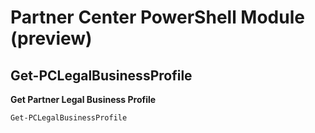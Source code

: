 # Partner Center PowerShell Module (preview) #

## Get-PCLegalBusinessProfile ##

**Get Partner Legal Business Profile**

    Get-PCLegalBusinessProfile

